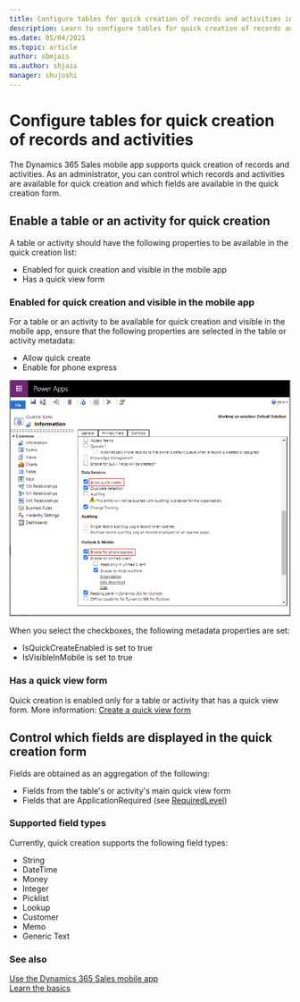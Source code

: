 ```yaml
---
title: Configure tables for quick creation of records and activities in the Dynamics 365 Sales mobile app
description: Learn to configure tables for quick creation of records and activities in the Dynamics 365 Sales mobile app.
ms.date: 05/04/2021
ms.topic: article
author: sbmjais
ms.author: shjais
manager: shujoshi
---
```


# Configure tables for quick creation of records and activities

The Dynamics 365 Sales mobile app supports quick creation of records and activities. As an administrator, you can control which records and activities are available for quick creation and which fields are available in the quick creation form.

## Enable a table or an activity for quick creation

A table or activity should have the following properties to be available in the quick creation list:

- Enabled for quick creation and visible in the mobile app
- Has a quick view form

### Enabled for quick creation and visible in the mobile app

For a table or an activity to be available for quick creation and visible in the mobile app, ensure that the following properties are selected in the table or activity metadata:

- Allow quick create
- Enable for phone express

![Enable table or activity for quick creation and visibility in the mobile app](media/enable-quick-create.png "Enable table or activity for quick creation and visibility in the mobile app")

When you select the checkboxes, the following metadata properties are set:

- IsQuickCreateEnabled is set to true
- IsVisibleInMobile is set to true

### Has a quick view form

Quick creation is enabled only for a table or activity that has a quick view form. More information: [Create a quick view form](/powerapps/maker/model-driven-apps/create-edit-quick-view-forms)

## Control which fields are displayed in the quick creation form

Fields are obtained as an aggregation of the following:

- Fields from the table's or activity's main quick view form
- Fields that are ApplicationRequired (see [RequiredLevel](/customer-engagement/web-api/attributerequiredlevel?view=dynamics-ce-odata-9))

### Supported field types

Currently, quick creation supports the following field types:
- String
- DateTime
- Money
- Integer
- Picklist
- Lookup
- Customer
- Memo
- Generic Text

### See also

[Use the Dynamics 365 Sales mobile app](use-sales-mobile-app.md)    
[Learn the basics](learn-basics-mobile-app.md)





